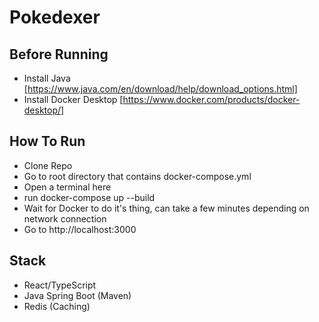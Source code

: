 # Pokedexer

## Before Running
- Install Java [https://www.java.com/en/download/help/download_options.html]
- Install Docker Desktop [https://www.docker.com/products/docker-desktop/]

## How To Run
- Clone Repo
- Go to root directory that contains docker-compose.yml
- Open a terminal here
- run docker-compose up --build
- Wait for Docker to do it's thing, can take a few minutes depending on network connection
- Go to http://localhost:3000

## Stack
- React/TypeScript
- Java Spring Boot (Maven)
- Redis (Caching)
